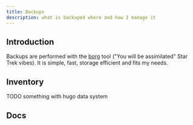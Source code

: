 ```yaml
---
title: Backups
description: what is backuped where and how I manage it
---
```


## Introduction

Backups are performed with the [borg](https://borgbackup.readthedocs.io/en/stable/) tool ("You will be assimilated" Star Trek vibes). It is simple, fast, storage efficient and fits my needs.

## Inventory

TODO something with hugo data system

## Docs
